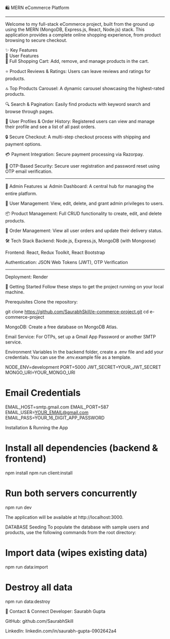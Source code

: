 🛍️ MERN eCommerce Platform <hr>

Welcome to my full-stack eCommerce project, built from the ground up using the MERN (MongoDB, Express.js, React, Node.js) stack. This application provides a complete online shopping experience, from product browsing to secure checkout.

✨ Key Features<br>
👤 User Features<br>
🛒 Full Shopping Cart: Add, remove, and manage products in the cart.

⭐ Product Reviews & Ratings: Users can leave reviews and ratings for products.

🔝 Top Products Carousel: A dynamic carousel showcasing the highest-rated products.

🔍 Search & Pagination: Easily find products with keyword search and browse through pages.

👤 User Profiles & Order History: Registered users can view and manage their profile and see a list of all past orders.

🔒 Secure Checkout: A multi-step checkout process with shipping and payment options.

💳 Payment Integration: Secure payment processing via Razorpay.

🔑 OTP-Based Security: Secure user registration and password reset using OTP email verification.
<hr>

👑 Admin Features
📊 Admin Dashboard: A central hub for managing the entire platform.

👥 User Management: View, edit, delete, and grant admin privileges to users.

📦 Product Management: Full CRUD functionality to create, edit, and delete products.

🚚 Order Management: View all user orders and update their delivery status.

🛠️ Tech Stack
Backend: Node.js, Express.js, MongoDB (with Mongoose)

Frontend: React, Redux Toolkit, React Bootstrap

Authentication: JSON Web Tokens (JWT), OTP Verification
<hr>

Deployment: Render

🚀 Getting Started
Follow these steps to get the project running on your local machine.

Prerequisites
Clone the repository:

git clone https://github.com/SaurabhSkill/e-commerce-project.git
cd e-commerce-project

MongoDB: Create a free database on MongoDB Atlas.

Email Service: For OTPs, set up a Gmail App Password or another SMTP service.

Environment Variables
In the backend folder, create a .env file and add your credentials. You can use the .env.example file as a template.

NODE_ENV=development
PORT=5000
JWT_SECRET=YOUR_JWT_SECRET
MONGO_URI=YOUR_MONGO_URI

# Email Credentials
EMAIL_HOST=smtp.gmail.com
EMAIL_PORT=587
EMAIL_USER=YOUR_EMAIL@gmail.com
EMAIL_PASS=YOUR_16_DIGIT_APP_PASSWORD

Installation & Running the App
# Install all dependencies (backend & frontend)
npm install
npm run client:install

# Run both servers concurrently
npm run dev

The application will be available at http://localhost:3000.

DATABASE Seeding
To populate the database with sample users and products, use the following commands from the root directory:

# Import data (wipes existing data)
npm run data:import

# Destroy all data
npm run data:destroy

📛 Contact & Connect
Developer: Saurabh Gupta

GitHub: github.com/SaurabhSkill

LinkedIn: linkedin.com/in/saurabh-gupta-0902642a4
